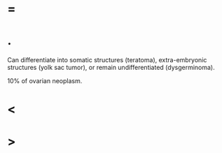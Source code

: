 # =

# .

Can differentiate into somatic structures (teratoma), extra-embryonic structures (yolk sac tumor), or remain undifferentiated (dysgerminoma).

10% of ovarian neoplasm.

# <

# >
